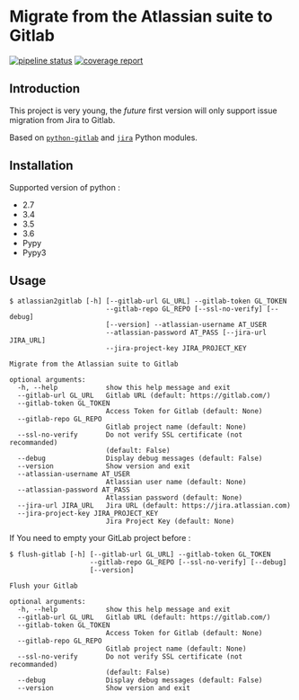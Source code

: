 Migrate from the Atlassian suite to Gitlab
==========================================

[![pipeline status](https://gitlab.com/gwerlas/atlassian2gitlab/badges/master/pipeline.svg)](https://gitlab.com/gwerlas/atlassian2gitlab/commits/master)
[![coverage report](https://gitlab.com/gwerlas/atlassian2gitlab/badges/master/coverage.svg)](https://gitlab.com/gwerlas/atlassian2gitlab/commits/master)

Introduction
------------

This project is very young, the *future* first version will only support issue migration from Jira to Gitlab.

Based on [`python-gitlab`](https://pypi.python.org/pypi/python-gitlab) and [`jira`](https://pypi.python.org/pypi/jira) Python modules.

Installation
------------

Supported version of python :

* 2.7
* 3.4
* 3.5
* 3.6
* Pypy
* Pypy3

Usage
-----

```
$ atlassian2gitlab [-h] [--gitlab-url GL_URL] --gitlab-token GL_TOKEN
                        --gitlab-repo GL_REPO [--ssl-no-verify] [--debug]
                        [--version] --atlassian-username AT_USER
                        --atlassian-password AT_PASS [--jira-url JIRA_URL]
                        --jira-project-key JIRA_PROJECT_KEY

Migrate from the Atlassian suite to Gitlab

optional arguments:
  -h, --help            show this help message and exit
  --gitlab-url GL_URL   Gitlab URL (default: https://gitlab.com/)
  --gitlab-token GL_TOKEN
                        Access Token for Gitlab (default: None)
  --gitlab-repo GL_REPO
                        Gitlab project name (default: None)
  --ssl-no-verify       Do not verify SSL certificate (not recommanded)
                        (default: False)
  --debug               Display debug messages (default: False)
  --version             Show version and exit
  --atlassian-username AT_USER
                        Atlassian user name (default: None)
  --atlassian-password AT_PASS
                        Atlassian password (default: None)
  --jira-url JIRA_URL   Jira URL (default: https://jira.atlassian.com)
  --jira-project-key JIRA_PROJECT_KEY
                        Jira Project Key (default: None)
```

If You need to empty your GitLab project before :

```
$ flush-gitlab [-h] [--gitlab-url GL_URL] --gitlab-token GL_TOKEN
                    --gitlab-repo GL_REPO [--ssl-no-verify] [--debug]
                    [--version]

Flush your Gitlab

optional arguments:
  -h, --help            show this help message and exit
  --gitlab-url GL_URL   Gitlab URL (default: https://gitlab.com/)
  --gitlab-token GL_TOKEN
                        Access Token for Gitlab (default: None)
  --gitlab-repo GL_REPO
                        Gitlab project name (default: None)
  --ssl-no-verify       Do not verify SSL certificate (not recommanded)
                        (default: False)
  --debug               Display debug messages (default: False)
  --version             Show version and exit
```
